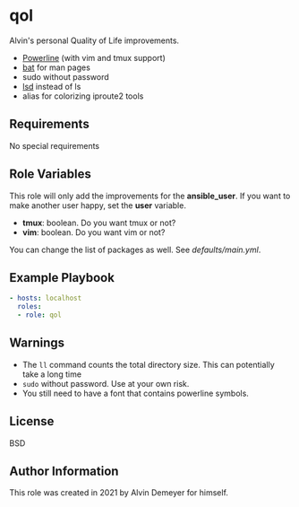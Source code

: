 qol
=========

Alvin's personal Quality of Life improvements.

* [Powerline](https://powerline.readthedocs.io/en/latest/) (with vim and tmux support)
* [bat](https://github.com/sharkdp/bat) for man pages
* sudo without password
* [lsd](https://github.com/Peltoche/lsd) instead of ls
* alias for colorizing iproute2 tools

Requirements
------------

No special requirements

Role Variables
--------------

This role will only add the improvements for the **ansible_user**. If you want to make another user happy, set the **user** variable.

* **tmux**: boolean. Do you want tmux or not?
* **vim**: boolean. Do you want vim or not?

You can change the list of packages as well. See *defaults/main.yml*.


Example Playbook
----------------

```YAML
- hosts: localhost
  roles:
  - role: qol
```

Warnings
--------

* The `ll` command counts the total directory size. This can potentially take a long time
* `sudo` without password. Use at your own risk.
* You still need to have a font that contains powerline symbols.

License
-------

BSD

Author Information
------------------

This role was created in 2021 by Alvin Demeyer for himself.
